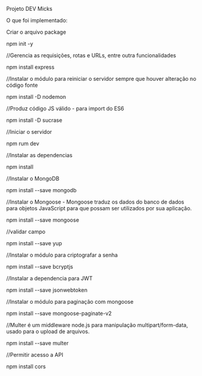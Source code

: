 Projeto DEV Micks

O que foi implementado:

Criar o arquivo package

npm init -y

//Gerencia as requisições, rotas e URLs, entre outra funcionalidades

npm install express

//Instalar o módulo para reiniciar o servidor sempre que houver alteração no código fonte

npm install -D nodemon

//Produz código JS válido - para import do ES6

npm install -D sucrase

//Iniciar o servidor

npm rum dev

//Instalar as dependencias

npm install

//Instalar o MongoDB

npm install --save mongodb

//Instalar o Mongoose - Mongoose traduz os dados do banco de dados para objetos JavaScript para que possam ser utilizados por sua aplicação.

npm install --save mongoose

//validar campo

npm install --save yup

//Instalar o módulo para criptografar a senha

npm install --save bcryptjs

//Instalar a dependencia para JWT

npm install --save jsonwebtoken

//Instalar o módulo para paginação com mongoose

npm install --save mongoose-paginate-v2

//Multer é um middleware node.js para manipulação multipart/form-data, usado para o upload de arquivos. 

npm install --save multer

//Permitir acesso a API

npm install cors
